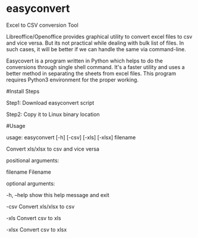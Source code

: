 # easyconvert
Excel to CSV conversion Tool

Libreoffice/Openoffice provides graphical utility to convert excel files to csv and vice versa.  But its not practical while dealing with bulk list of files. In such cases, it will be better if we can handle the same via command-line.

Easycovert is a program written in Python which helps to do the conversions through single shell command. It's a faster utility and uses a better method in separating the sheets from excel files. This program requires Python3 environment for the proper working.

#Install Steps

Step1: Download easyconvert script

Step2: Copy it to Linux binary location

#Usage

usage: easyconvert [-h] [-csv] [-xls] [-xlsx] filename

Convert xls/xlsx to csv and vice versa

positional arguments:

filename    Filename

optional arguments:

-h, –help  show this help message and exit

-csv        Convert xls/xlsx to csv

-xls        Convert csv to xls

-xlsx       Convert csv to xlsx

